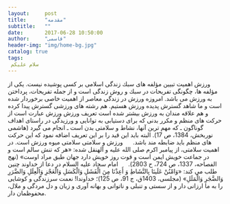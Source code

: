 ```yaml
---
layout:     post
title:      "مقدمه"
subtitle:   ""
date:       2017-06-28 10:50:00
author:     "قاسمی"
header-img: "img/home-bg.jpg"
catalog: true
tags:
 سلام علیکم 
---
```


ورزش 
اهميت تبيين مؤلفه هاى سبك زندگى اسلامى بر كسى پوشيده نيست. يكى از مؤلفه ها، چگونگى تفريحات در سبك و روش زندگى است و از جمله تفريحات، پرداختن به ورزش مى باشد. امروزه ورزش در زندگى معاصر از اهميت خاصى برخوردار شده است و ما شاهد گسترش پديده ورزش هستيم. هم رشته هاى ورزشى گسترش پيدا كرده و هم علاقه مندان به ورزش بيشتر شده است
تعریف ورزش 
ورزش عبارت است از حركت هاى منظم و مكرر بدنى كه براى دستيابى به توانايى و ورزيدگى در راستاى اهداف گوناگون ـ كه مهم ترين آنها، نشاط و سلامتى بدن است ـ انجام مى گيرد (هاشمى نوربخش، 1384، ص 17). البته بايد اين قيد را بر اين تعريف اضافه نمود كه اين حركت هاى منظم بايد ضابطه مند باشد.
     ورزش و سلامتى
سلامتى ميوه ورزش است. در اهميت سلامتى، از پيامبر اكرم صلى الله عليه و آلهنقل شده: «هر كه تنش سالم است و در جماعت خويش ايمن است و قوت روز خويش دارد جهان طبق مراد اوست» (نهج الفصاحه، 1337، ص 724، ح 2803).
     امام سجاد عليه السلام در دعا از خداوند چنين طلب مى كند: «وَامْنُنْ عَلَينَا بِالنَّشَاطِ وَ أَعِذْنَا مِنَ الْفَشَلِ وَالْكَسَلِ وَالْعَجْزِ وَالْعِلَلِ وَالضَّرَرِ وَالضَّجَرِ وَالْمَلَلِ» (مجلسى، 1403ق، ج 91، ص 125)؛ خداوندا! نعمت سرزندگى و كوشايى را به ما ارزانى دار و از سستى و تنبلى و ناتوانى و بهانه آورى و زيان و دل مردگى و ملال، محفوظمان دار.
